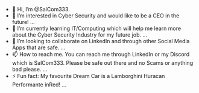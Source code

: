 - 👋 Hi, I’m @SalCom333.
- 👀 I’m interested in Cyber Security and would like to be a CEO in the future! ...
- 🌱 I’m currently learning IT/Computing which will help me learn more about the Cyber Security Industry for my future job. ...
- 💞️ I’m looking to collaborate on LinkedIn and through other Social Media Apps that are safe. ...
- 📫 How to reach me. You can reach me through LinkedIn or my Discord which is SalCom333. Please be safe out there and no Scams or anything bad please. ...
- ⚡ Fun fact: My favourite Dream Car is a Lamborghini Huracan Performante inRed! ...

<!---
SalCom333/SalCom333 is a ✨ special ✨ repository because its `README.md` (this file) appears on your GitHub profile.
You can click the Preview link to take a look at your changes.
--->
